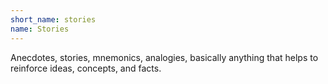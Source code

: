 ```yaml
---
short_name: stories
name: Stories
---
```

Anecdotes, stories, mnemonics, analogies, basically anything that helps to reinforce ideas, concepts, and facts.